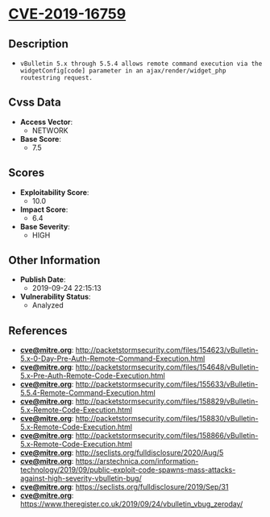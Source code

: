 
# [CVE-2019-16759](https://cve.mitre.org/cgi-bin/cvename.cgi?name=CVE-2019-16759)

## Description

- `vBulletin 5.x through 5.5.4 allows remote command execution via the widgetConfig[code] parameter in an ajax/render/widget_php routestring request.`

## Cvss Data

- **Access Vector**:
  - NETWORK
- **Base Score**:
  - 7.5

## Scores

- **Exploitability Score**:
  - 10.0
- **Impact Score**:
  - 6.4
- **Base Severity**:
  - HIGH

## Other Information

- **Publish Date**:
  - 2019-09-24 22:15:13
- **Vulnerability Status**:
  - Analyzed

## References

- **cve@mitre.org**: http://packetstormsecurity.com/files/154623/vBulletin-5.x-0-Day-Pre-Auth-Remote-Command-Execution.html
- **cve@mitre.org**: http://packetstormsecurity.com/files/154648/vBulletin-5.x-Pre-Auth-Remote-Code-Execution.html
- **cve@mitre.org**: http://packetstormsecurity.com/files/155633/vBulletin-5.5.4-Remote-Command-Execution.html
- **cve@mitre.org**: http://packetstormsecurity.com/files/158829/vBulletin-5.x-Remote-Code-Execution.html
- **cve@mitre.org**: http://packetstormsecurity.com/files/158830/vBulletin-5.x-Remote-Code-Execution.html
- **cve@mitre.org**: http://packetstormsecurity.com/files/158866/vBulletin-5.x-Remote-Code-Execution.html
- **cve@mitre.org**: http://seclists.org/fulldisclosure/2020/Aug/5
- **cve@mitre.org**: https://arstechnica.com/information-technology/2019/09/public-exploit-code-spawns-mass-attacks-against-high-severity-vbulletin-bug/
- **cve@mitre.org**: https://seclists.org/fulldisclosure/2019/Sep/31
- **cve@mitre.org**: https://www.theregister.co.uk/2019/09/24/vbulletin_vbug_zeroday/
